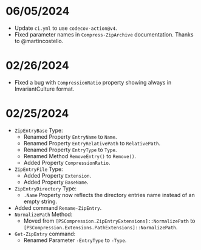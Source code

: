 # 06/05/2024

- Update `ci.yml` to use `codecov-action@v4`.
- Fixed parameter names in `Compress-ZipArchive` documentation. Thanks to @martincostello.

# 02/26/2024

- Fixed a bug with `CompressionRatio` property showing always in InvariantCulture format.

# 02/25/2024

- `ZipEntryBase` Type:
    - Renamed Property `EntryName` to `Name`.
    - Renamed Property `EntryRelativePath` to `RelativePath`.
    - Renamed Property `EntryType` to `Type`.
    - Renamed Method `RemoveEntry()` to `Remove()`.
    - Added Property `CompressionRatio`.
- `ZipEntryFile` Type:
    - Added Property `Extension`.
    - Added Property `BaseName`.
- `ZipEntryDirectory` Type:
    - `.Name` Property now reflects the directory entries name instead of an empty string.
- Added command `Rename-ZipEntry`.
- `NormalizePath` Method:
    - Moved from `[PSCompression.ZipEntryExtensions]::NormalizePath` to `[PSCompression.Extensions.PathExtensions]::NormalizePath`.
- `Get-ZipEntry` command:
    - Renamed Parameter `-EntryType` to `-Type`.
